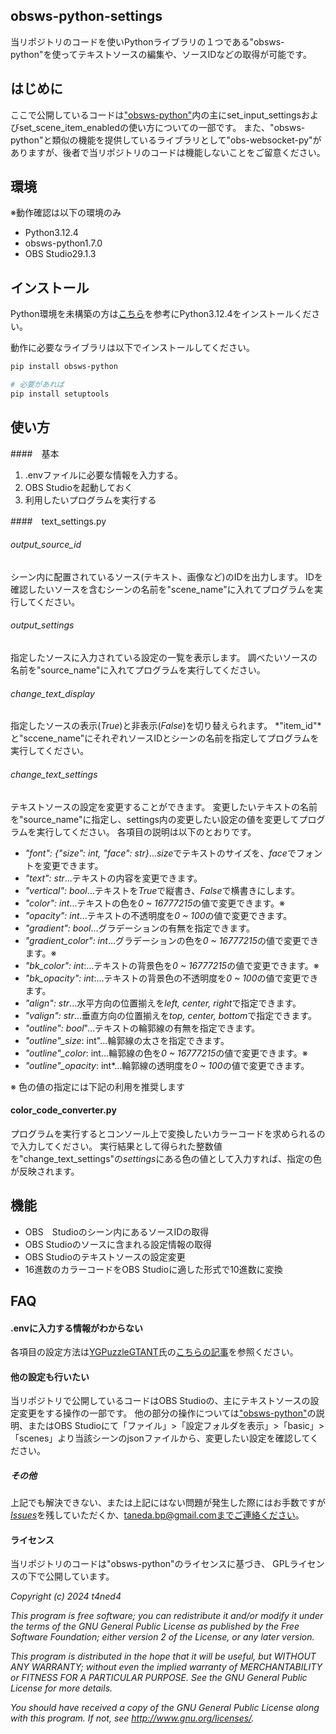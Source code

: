 ## obsws-python-settings
当リポジトリのコードを使いPythonライブラリの１つである"obsws-python"を使ってテキストソースの編集や、ソースIDなどの取得が可能です。

## はじめに
ここで公開しているコードは["obsws-python"](https://pypi.org/project/obsws-python/1.1.0/#description)内の主にset_input_settingsおよびset_scene_item_enabledの使い方についての一部です。
また、"obsws-python"と類似の機能を提供しているライブラリとして"obs-websocket-py"がありますが、後者で当リポジトリのコードは機能しないことをご留意ください。

## 環境
※動作確認は以下の環境のみ
* Python3.12.4
* obsws-python1.7.0
* OBS Studio29.1.3

## インストール

Python環境を未構築の方は[こちら](https://www.python.jp/install/windows/install.html)を参考にPython3.12.4をインストールください。

動作に必要なライブラリは以下でインストールしてください。
```bash
pip install obsws-python

# 必要があれば
pip install setuptools
```

## 使い方

####　基本
1. .envファイルに必要な情報を入力する。
2. OBS Studioを起動しておく
3. 利用したいプログラムを実行する

####　text_settings.py
###### output_source_id
シーン内に配置されているソース(テキスト、画像など)のIDを出力します。
IDを確認したいソースを含むシーンの名前を"scene_name"に入れてプログラムを実行してください。

###### output_settings
指定したソースに入力されている設定の一覧を表示します。
調べたいソースの名前を"source_name"に入れてプログラムを実行してください。

###### change_text_display
指定したソースの表示(*True*)と非表示(*False*)を切り替えられます。
*"item_id"*と"sccene_name"にそれぞれソースIDとシーンの名前を指定してプログラムを実行してください。

###### change_text_settings
テキストソースの設定を変更することができます。
変更したいテキストの名前を"source_name"に指定し、settings内の変更したい設定の値を変更してプログラムを実行してください。
各項目の説明は以下のとおりです。

* *"font": {"size": int, "face": str}*...*size*でテキストのサイズを、*face*でフォントを変更できます。
* *"text": str*...テキストの内容を変更できます。
* *"vertical": bool*...テキストを*True*で縦書き、*False*で横書きにします。
* *"color": int*...テキストの色を*0 ~ 16777215*の値で変更できます。※
* *"opacity": int*...テキストの不透明度を*0 ~ 100*の値で変更できます。
* *"gradient": bool*...グラデーションの有無を指定できます。
* *"gradient_color": int*...グラデーションの色を*0 ~ 16777215*の値で変更できます。※
* *"bk_color": int*:...テキストの背景色を*0 ~ 16777215*の値で変更できます。※
* *"bk_opacity": int*:...テキストの背景色の不透明度を*0 ~ 100*の値で変更できます。
* *"align": str*...水平方向の位置揃えを*left, center, right*で指定できます。
* *"valign": str*...垂直方向の位置揃えを*top, center, bottom*で指定できます。
* *"outline": bool*"...テキストの輪郭線の有無を指定できます。
* *"outline"_size*: int"...輪郭線の太さを指定できます。
* *"outline"_color*: int...輪郭線の色を*0 ~ 16777215*の値で変更できます。※
* *"outline"_opacity*: int*...輪郭線の透明度を*0 ~ 100*の値で変更できます。

※ 色の値の指定には下記の利用を推奨します

#### color_code_converter.py
プログラムを実行するとコンソール上で変換したいカラーコードを求められるので入力してください。
実行結果として得られた整数値を"change_text_settings"の*settings*にある色の値として入力すれば、指定の色が反映されます。

## 機能
* OBS　Studioのシーン内にあるソースIDの取得
* OBS Studioのソースに含まれる設定情報の取得
* OBS Studioのテキストソースの設定変更
* 16進数のカラーコードをOBS Studioに適した形式で10進数に変換

## FAQ
#### .envに入力する情報がわからない
各項目の設定方法は[YGPuzzleGTANT](https://x.com/roiyaruRIZ)氏の[こちらの記事](https://note.com/213414)を参照ください。

#### 他の設定も行いたい
当リポジトリで公開しているコードはOBS Studioの、主にテキストソースの設定変更をする操作の一部です。
他の部分の操作については["obsws-python"](https://pypi.org/project/obsws-python/1.1.0/#description)の説明、またはOBS Studioにて「ファイル」>「設定フォルダを表示」>「basic」>「scenes」より当該シーンのjsonファイルから、変更したい設定を確認してください。

##### その他
上記でも解決できない、または上記にはない問題が発生した際にはお手数ですが[*Issues*](https://github.com/t4ned4/create-aituber/issues)を残していただくか、taneda.bp@gmail.comまでご連絡ください。

#### ライセンス

当リポジトリのコードは"obsws-python"のライセンスに基づき、
GPLライセンスの下で公開しています。

*Copyright (c) 2024 t4ned4*

*This program is free software; you can redistribute it and/or*
*modify it under the terms of the GNU General Public License*
*as published by the Free Software Foundation; either version 2*
*of the License, or any later version.*

*This program is distributed in the hope that it will be useful,*
*but WITHOUT ANY WARRANTY; without even the implied warranty of*
*MERCHANTABILITY or FITNESS FOR A PARTICULAR PURPOSE. See the*
*GNU General Public License for more details.*

*You should have received a copy of the GNU General Public License*
*along with this program. If not, see http://www.gnu.org/licenses/.*